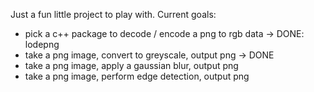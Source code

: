 Just a fun little project to play with. Current goals:
- pick a c++ package to decode / encode a png to rgb data -> DONE: lodepng
- take a png image, convert to greyscale, output png -> DONE
- take a png image, apply a gaussian blur, output png
- take a png image, perform edge detection, output png

